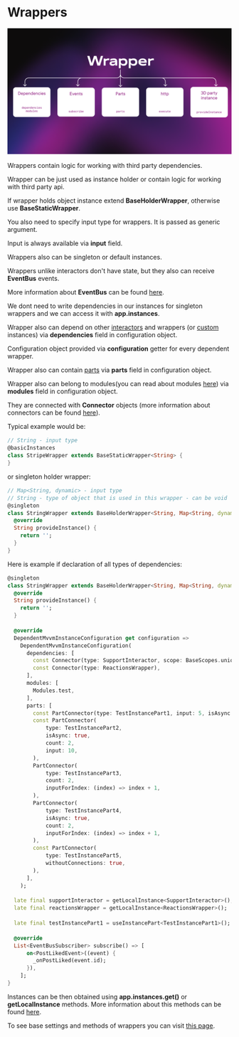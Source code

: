 # Wrappers

<img src="doc_images/wrapper.png" alt="wrapper" width="600"/>

Wrappers contain logic for working with third party dependencies.

Wrapper can be just used as instance holder or contain logic for working with third party api.

If wrapper holds object instance extend <b>BaseHolderWrapper</b>, otherwise use <b>BaseStaticWrapper</b>.

You also need to specify input type for wrappers. It is passed as generic argument.

Input is always available via <b>input</b> field.

Wrappers also can be singleton or default instances.

Wrappers unlike interactors don't have state, but they also can receive <b>EventBus</b> events.

More information about <b>EventBus</b> can be found [here](./event_bus.md).

We dont need to write dependencies in our instances for singleton wrappers
and we can access it with <b>app.instances</b>.

Wrapper also can depend on other [interactors](./interactor.md) and wrappers (or [custom](./custom_instance.md) instances) via <b>dependencies</b> field in configuration object.

Configuration object provided via <b>configuration</b> getter for every dependent wrapper.

Wrapper also can contain [parts](./instance_part.md) via <b>parts</b> field in configuration object.

Wrapper also can belong to modules(you can read about modules [here](./di.md)) via <b>modules</b> field in configuration object.

They are connected with <b>Connector</b> objects (more information about connectors can be found [here](./connectors.md)).

Typical example would be:

```dart
// String - input type
@basicInstances
class StripeWrapper extends BaseStaticWrapper<String> {
}
```

or singleton holder wrapper:

```dart
// Map<String, dynamic> - input type
// String - type of object that is used in this wrapper - can be void
@singleton
class StringWrapper extends BaseHolderWrapper<String, Map<String, dynamic>> {
  @override
  String provideInstance() {
    return '';
  }
}

```

Here is example if declaration of all types of dependencies:

```dart
@singleton
class StringWrapper extends BaseHolderWrapper<String, Map<String, dynamic>> {
  @override
  String provideInstance() {
    return '';
  }

  @override
  DependentMvvmInstanceConfiguration get configuration =>
    DependentMvvmInstanceConfiguration(
      dependencies: [
        const Connector(type: SupportInteractor, scope: BaseScopes.unique),
        const Connector(type: ReactionsWrapper),
      ],
      modules: [
        Modules.test,
      ],
      parts: [
        const PartConnector(type: TestInstancePart1, input: 5, isAsync: true),
        const PartConnector(
            type: TestInstancePart2,
            isAsync: true,
            count: 2,
            input: 10,
        ),
        PartConnector(
            type: TestInstancePart3,
            count: 2,
            inputForIndex: (index) => index + 1,
        ),
        PartConnector(
            type: TestInstancePart4,
            isAsync: true,
            count: 2,
            inputForIndex: (index) => index + 1,
        ),
        const PartConnector(
            type: TestInstancePart5,
            withoutConnections: true,
        ),
      ],
    );

  late final supportInteractor = getLocalInstance<SupportInteractor>();
  late final reactionsWrapper = getLocalInstance<ReactionsWrapper>();

  late final testInstancePart1 = useInstancePart<TestInstancePart1>();

  @override
  List<EventBusSubscriber> subscribe() => [
      on<PostLikedEvent>((event) {
        _onPostLiked(event.id);
      }),
    ];
}
```

Instances can be then obtained using <b>app.instances.get<T>()</b> or <b>getLocalInstance</b> methods. More information about this methods can be found [here](./di.md).

To see base settings and methods of wrappers you can visit [this page](./mvvm_instance.md).
